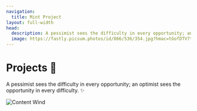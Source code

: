 ```yaml
---
navigation:
  title: Mint Project
layout: full-width
head:
  description: A pessimist sees the difficulty in every opportunity; an optimist sees the opportunity in every difficulty.
  image: https://fastly.picsum.photos/id/866/536/354.jpg?hmac=tGofDTV7tl2rprappPzKFiZ9vDh5MKj39oa2D--gqhA
---
```


# Projects 🧩

A pessimist sees the difficulty in every opportunity; an optimist sees the opportunity in every difficulty. ✨

![Content Wind](https://fastly.picsum.photos/id/866/536/354.jpg?hmac=tGofDTV7tl2rprappPzKFiZ9vDh5MKj39oa2D--gqhA)
